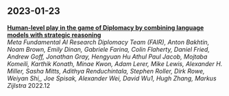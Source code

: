 ## 2023-01-23

[**Human-level play in the game of Diplomacy by combining language models with strategic reasoning**](https://www.science.org/doi/10.1126/science.ade9097)  
*Meta Fundamental AI Research Diplomacy Team (FAIR), Anton Bakhtin, Noam Brown, Emily Dinan, Gabriele Farina, Colin Flaherty, Daniel Fried, Andrew Goff, Jonathan Gray, Hengyuan Hu Athul Paul Jacob, Mojtaba Komeili, Karthik Konath, Minae Kwon, Adam Lerer, Mike Lewis, Alexander H. Miller, Sasha Mitts, Adithya Renduchintala, Stephen Roller, Dirk Rowe, Weiyan Shi,, Joe Spisak, Alexander Wei, David Wu1, Hugh Zhang, Markus Zijlstra* 2022.12
